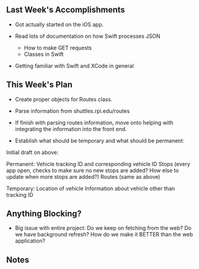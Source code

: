 ## Last Week's Accomplishments

- Got actually started on the iOS app.

- Read lots of documentation on how Swift processes JSON
  - How to make GET requests
  - Classes in Swift

- Getting familiar with Swift and XCode in general



## This Week's Plan

- Create proper objects for Routes class.

- Parse information from shuttles.rpi.edu/routes

- If finish with parsing routes information, move onto helping with integrating the information into the front end.

- Establish what should be temporary and what should be permanent:

Initial draft on above:


Permanent:
	Vehicle tracking ID and corresponding vehicle ID
	Stops (every app open, checks to make sure no new stops are added? How else to update when more stops are added?)
	Routes (same as above)

Temporary:
	Location of vehicle
	Information about vehicle other than tracking ID



## Anything Blocking?

- Big issue with entire project: Do we keep on fetching from the web? Do we have background refresh? How do we make it BETTER than the web application?



## Notes






